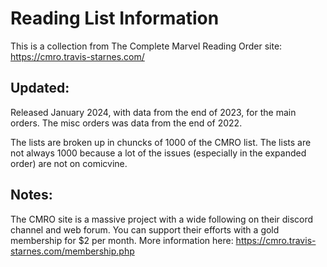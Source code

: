 # Reading List Information
This is a collection from The Complete Marvel Reading Order site:
https://cmro.travis-starnes.com/

## Updated:
Released January 2024, with data from the end of 2023, for the main orders.  The misc orders was data from the end of 2022.

The lists are broken up in chuncks of 1000 of the CMRO list. The lists are not always 1000 because a lot of the issues (especially in the expanded order) are not on comicvine.

## Notes:
The CMRO site is a massive project with a wide following on their discord channel and web forum. You can support their efforts with a gold membership for $2 per month. More information here: https://cmro.travis-starnes.com/membership.php
